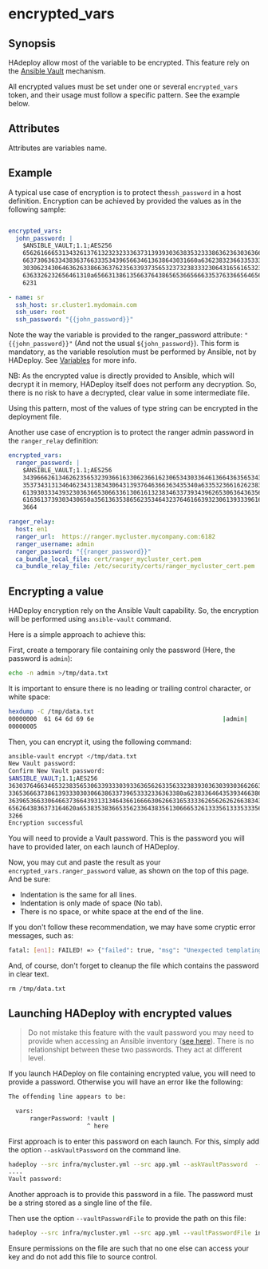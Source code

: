 # encrypted_vars

## Synopsis

HAdeploy allow most of the variable to be encrypted. This feature rely on the [Ansible Vault](http://docs.ansible.com/ansible/playbooks_vault.html) mechanism.

All encrypted values must be set under one or several `encrypted_vars` token, and their usage must follow a specific pattern. See the example below.

## Attributes

Attributes are variables name.

## Example

A typical use case of encryption is to protect the`ssh_password` in a host definition. Encryption can be achieved by provided the values as in the following sample:

```yaml

encrypted_vars:
  john_password: |
    $ANSIBLE_VAULT;1.1;AES256
    65626166653134326137613232323336373139393036383532333863623630363662303531306539
    6637306363343836376633353439656634613638643031660a636238323663353337313333663438
    30306234306463626338663637623563393735653237323833323064316561653237393538303762
    6363326232656461310a656631386135663764386565366566633537633665646562626236393462
    6231

- name: sr
  ssh_host: sr.cluster1.mydomain.com
  ssh_user: root
  ssh_password: "{{john_password}}"

```
Note the way the variable is provided to the ranger_password attribute: `"{{john_password}}"` (And not the usual `${john_password}`). This form is mandatory, 
as the variable resolution must be performed by Ansible, not by HADeploy. See [Variables](../../more/under_the_hood/#variables) for more info.

NB: As the encrypted value is directly provided to Ansible, which will decrypt it in memory, HADeploy itself does not perform any decryption. So, there is no risk to have a decrypted, clear value in some intermediate file.

Using this pattern, most of the values of type string can be encrypted in the deployment file.

Another use case of encryption is to protect the ranger admin password in the `ranger_relay` definition:
```yaml
encrypted_vars:
  ranger_password: |
    $ANSIBLE_VAULT;1.1;AES256
    34396662613462623565323936616330623661623065343033646136643635653430636238613962
    3537343131346462343138343064313937646366363435340a633532366162623838376436366362
    61393033343932303636653066336130616132383463373934396265306364363562613565613165
    6163613739303430650a356136353865623534643237646166393230613933396166663963633538
    3664

ranger_relay:
  host: en1
  ranger_url:  https://ranger.mycluster.mycompany.com:6182
  ranger_username: admin
  ranger_password: "{{ranger_password}}"  
  ca_bundle_local_file: cert/ranger_mycluster_cert.pem
  ca_bundle_relay_file: /etc/security/certs/ranger_mycluster_cert.pem
```


## Encrypting a value

HADeploy encryption rely on the Ansible Vault capability. So, the encryption will be performed using `ansible-vault` command.

Here is a simple approach to achieve this:

First, create a temporary file containing only the password (Here, the password is `admin`):

```bash
echo -n admin >/tmp/data.txt
```

It is important to ensure there is no leading or trailing control character, or white space:


```bash
hexdump -C /tmp/data.txt
00000000  61 64 6d 69 6e                                    |admin|
00000005
```

Then, you can encrypt it, using the following command:

```bash
ansible-vault encrypt </tmp/data.txt
New Vault password:
Confirm New Vault password:
$ANSIBLE_VAULT;1.1;AES256
36303764663465323835653063393330393363656263356332383930363039303662663530653561
3365366637386139333030306638633739653332336363380a623833646435393466386531616230
36396536633064663736643931313464366166663062663165333362656262626638343532393538
6562643836373164620a653835383665356233643835613066653261333561333533356638303963
3266
Encryption successful
```

You will need to provide a Vault password. This is the password you will have to provided later, on each launch of HADeploy.

Now, you may cut and paste the result as your `encrypted_vars.ranger_password` value, as shown on the top of this page. And be sure:

* Indentation is the same for all lines.
* Indentation is only made of space (No tab).
* There is no space, or white space at the end of the line.

If you don't follow these recommendation, we may have some cryptic error messages, such as:

```bash
fatal: [en1]: FAILED! => {"failed": true, "msg": "Unexpected templating type error occurred on ({{ rangerPassword }}): Non-hexadecimal digit found"}
```

And, of course, don't forget to cleanup the file which contains the password in clear text.

```
rm /tmp/data.txt
```

## Launching HADeploy with encrypted values

> Do not mistake this feature with the vault password you may need to provide when accessing an Ansible inventory ([see here](../plugins_reference/ansible_inventories/ansible_inventories)). 
There is no relationshipt between these two passwords. They act at different level.

If you launch HADeploy on file containing encrypted value, you will need to provide a password. Otherwise you will have an error like the following: 

```bash
The offending line appears to be:

  vars:
      rangerPassword: !vault |
                      ^ here
```

First approach is to enter this password on each launch. For this, simply add the option `--askVaultPassword` on the command line.

```bash
hadeploy --src infra/mycluster.yml --src app.yml --askVaultPassword  --action DEPLOY
....
Vault password:
```

Another approach is to provide this password in a file. The password must be a string stored as a single line of the file.

Then use the option `--vaultPasswordFile` to provide the path on this file:

```bash
hadeploy --src infra/mycluster.yml --src app.yml --vaultPasswordFile infra/vault_password.txt  --action DEPLOY
```

Ensure permissions on the file are such that no one else can access your key and do not add this file to source control.




